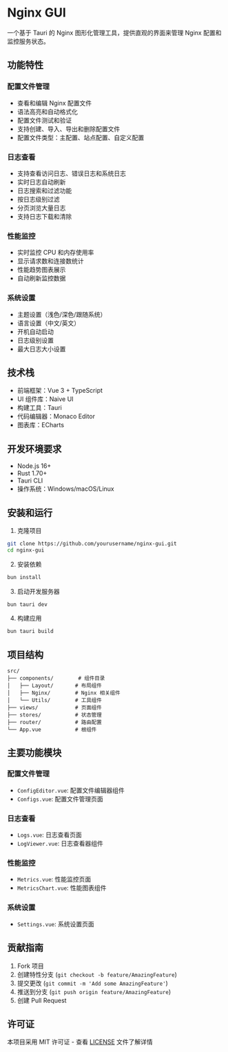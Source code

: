# Nginx GUI

一个基于 Tauri 的 Nginx 图形化管理工具，提供直观的界面来管理 Nginx 配置和监控服务状态。

## 功能特性

### 配置文件管理
- 查看和编辑 Nginx 配置文件
- 语法高亮和自动格式化
- 配置文件测试和验证
- 支持创建、导入、导出和删除配置文件
- 配置文件类型：主配置、站点配置、自定义配置

### 日志查看
- 支持查看访问日志、错误日志和系统日志
- 实时日志自动刷新
- 日志搜索和过滤功能
- 按日志级别过滤
- 分页浏览大量日志
- 支持日志下载和清除

### 性能监控
- 实时监控 CPU 和内存使用率
- 显示请求数和连接数统计
- 性能趋势图表展示
- 自动刷新监控数据

### 系统设置
- 主题设置（浅色/深色/跟随系统）
- 语言设置（中文/英文）
- 开机自动启动
- 日志级别设置
- 最大日志大小设置

## 技术栈

- 前端框架：Vue 3 + TypeScript
- UI 组件库：Naive UI
- 构建工具：Tauri
- 代码编辑器：Monaco Editor
- 图表库：ECharts

## 开发环境要求

- Node.js 16+
- Rust 1.70+
- Tauri CLI
- 操作系统：Windows/macOS/Linux

## 安装和运行

1. 克隆项目
```bash
git clone https://github.com/yourusername/nginx-gui.git
cd nginx-gui
```

2. 安装依赖
```bash
bun install
```

3. 启动开发服务器
```bash
bun tauri dev
```

4. 构建应用
```bash
bun tauri build
```

## 项目结构

```
src/
├── components/        # 组件目录
│   ├── Layout/       # 布局组件
│   ├── Nginx/        # Nginx 相关组件
│   └── Utils/        # 工具组件
├── views/            # 页面组件
├── stores/           # 状态管理
├── router/           # 路由配置
└── App.vue           # 根组件
```

## 主要功能模块

### 配置文件管理
- `ConfigEditor.vue`: 配置文件编辑器组件
- `Configs.vue`: 配置文件管理页面

### 日志查看
- `Logs.vue`: 日志查看页面
- `LogViewer.vue`: 日志查看器组件

### 性能监控
- `Metrics.vue`: 性能监控页面
- `MetricsChart.vue`: 性能图表组件

### 系统设置
- `Settings.vue`: 系统设置页面

## 贡献指南

1. Fork 项目
2. 创建特性分支 (`git checkout -b feature/AmazingFeature`)
3. 提交更改 (`git commit -m 'Add some AmazingFeature'`)
4. 推送到分支 (`git push origin feature/AmazingFeature`)
5. 创建 Pull Request

## 许可证

本项目采用 MIT 许可证 - 查看 [LICENSE](LICENSE) 文件了解详情 
 